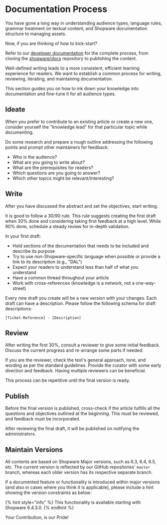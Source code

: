 # Documentation Process

You have gone a long way in understanding audience types, language rules, grammar treatment on textual content, and Shopware documentation structure to managing assets.

Now, if you are thinking of how to kick-start?

Refer to our [developer documentation](https://handbook.shopware.com/Product/Guides/Development/DeveloperDocumentation) for the complete process, from cloning the [shopware/docs](https://github.com/shopware/docs) repository to publishing the content.

Well-defined writing leads to a more consistent, efficient learning experience for readers. We want to establish a common process for writing, reviewing, iterating, and maintaining documentation.

This section guides you on how to ink down your knowledge into documentation and fine-tune it for all audience types.

## Ideate

When you prefer to contribute to an existing article or create a new one, consider yourself the "knowledge lead" for that particular topic while documenting.

Do some research and prepare a rough outline addressing the following points and prompt other maintainers for feedback:

* Who is the audience?
* What are you going to write about?
* What are the prerequisites for readers?
* Which questions are you going to answer?
* Which other topics might be relevant/interesting?

## Write

After you have discussed the abstract and set the objectives, start writing.

It is good to follow a 30/90 rule. This rule suggests creating the first draft when 30% done and considering taking first feedback at a high level. While 90% done, schedule a steady review for in-depth validation.

In your first draft:

* Hold sections of the documentation that needs to be included and describe its purpose
* Try to use non-Shopware-specific language when possible or provide a link to its description (e.g., "DAL")
* Expect your readers to understand less than half of what you understand
* Have a common thread throughout your article
* Work with cross-references \(knowledge is a network, not a one-way-street\)

Every new draft you create will be a new version with your changes. Each draft can have a description. Please follow the following schema for draft descriptions:

```text
[Ticket-Reference] - [Description]
```

## Review

After writing the first 30%, consult a reviewer to give some initial feedback. Discuss the current progress and re-arrange some parts if needed.

If you are the reviewer, check the text's general approach, tone, and wording as per the standard guidelines. Provide the curator with some early direction and feedback. Having multiple reviewers can be beneficial.

This process can be repetitive until the final version is ready.

## Publish

Before the final version is published, cross-check if the article fulfills all the questions and objectives outlined at the beginning. This must be reviewed, and feedback must be incorporated.

After reviewing the final draft, it will be published on notifying the administrators.

## Maintain Versions

All contents are based on Shopware Major versions, such as 6.3, 6.4, 6.5, etc. The current version is reflected by our GitHub repositories' `master` branch, whereas each older version has its respective separate branch.

If a documented feature or functionality is introduced within major versions (and also in cases where you think it is applicable), please include a hint showing the version constraints as below:

{% hint style="info" %}
This functionality is available starting with Shopware 6.4.3.0.
{% endhint %}

Your Contribution, is our Pride!
